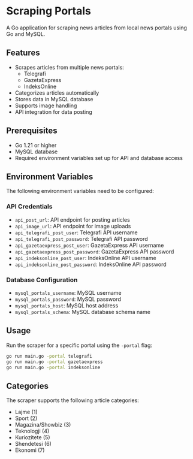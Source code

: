 # Scraping Portals

A Go application for scraping news articles from local news portals using Go and MySQL.

## Features

- Scrapes articles from multiple news portals:
  - Telegrafi
  - GazetaExpress
  - IndeksOnline
- Categorizes articles automatically
- Stores data in MySQL database
- Supports image handling
- API integration for data posting

## Prerequisites

- Go 1.21 or higher
- MySQL database
- Required environment variables set up for API and database access

## Environment Variables

The following environment variables need to be configured:

### API Credentials
- `api_post_url`: API endpoint for posting articles
- `api_image_url`: API endpoint for image uploads
- `api_telegrafi_post_user`: Telegrafi API username
- `api_telegrafi_post_password`: Telegrafi API password
- `api_gazetaexpress_post_user`: GazetaExpress API username
- `api_gazetaexpress_post_password`: GazetaExpress API password
- `api_indeksonline_post_user`: IndeksOnline API username
- `api_indeksonline_post_password`: IndeksOnline API password

### Database Configuration
- `mysql_portals_username`: MySQL username
- `mysql_portals_password`: MySQL password
- `mysql_portals_host`: MySQL host address
- `mysql_portals_schema`: MySQL database schema name

## Usage

Run the scraper for a specific portal using the `-portal` flag:

```bash
go run main.go -portal telegrafi
go run main.go -portal gazetaexpress
go run main.go -portal indeksonline
```

## Categories

The scraper supports the following article categories:
- Lajme (1)
- Sport (2)
- Magazina/Showbiz (3)
- Teknologji (4)
- Kuriozitete (5)
- Shendetesi (6)
- Ekonomi (7)
